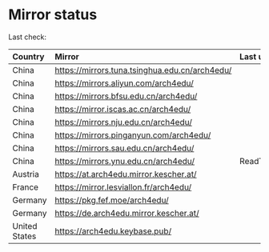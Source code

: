<script src="./time.js"></script>
# Mirror status
Last check: <script type="text/javascript">localize(1668846445.8223886);</script>

|Country|Mirror|Last update|
|:------|:-----|:----------|
|China|https://mirrors.tuna.tsinghua.edu.cn/arch4edu/|<script type="text/javascript">localize(1668839924);</script>|
|China|https://mirrors.aliyun.com/arch4edu/|<script type="text/javascript">localize(1668753855);</script>|
|China|https://mirrors.bfsu.edu.cn/arch4edu/|<script type="text/javascript">localize(1668796754);</script>|
|China|https://mirror.iscas.ac.cn/arch4edu/|<script type="text/javascript">localize(1668796754);</script>|
|China|https://mirrors.nju.edu.cn/arch4edu/|<script type="text/javascript">localize(1668753855);</script>|
|China|https://mirrors.pinganyun.com/arch4edu/|<script type="text/javascript">localize(1668796754);</script>|
|China|https://mirrors.sau.edu.cn/arch4edu/|<script type="text/javascript">localize(1650446957);</script>|
|China|https://mirrors.ynu.edu.cn/arch4edu/|ReadTimeout|
|Austria|https://at.arch4edu.mirror.kescher.at/|<script type="text/javascript">localize(1668796754);</script>|
|France|https://mirror.lesviallon.fr/arch4edu/|<script type="text/javascript">localize(1668796754);</script>|
|Germany|https://pkg.fef.moe/arch4edu/|<script type="text/javascript">localize(1668796754);</script>|
|Germany|https://de.arch4edu.mirror.kescher.at/|<script type="text/javascript">localize(1668796754);</script>|
|United States|https://arch4edu.keybase.pub/|<script type="text/javascript">localize(1668796754);</script>|

<script src="./tablefilter/tablefilter.js"></script>
<script src="./table.js"></script>